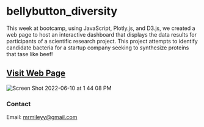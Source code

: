 # bellybutton_diversity
This week at bootcamp, using JavaScript, Plotly.js, and D3.js, we created a web page to host an interactive dashboard that displays the data results for participants of a scientific research project.  This project attempts to identify candidate bacteria for a startup company seeking to synthesize proteins that tase like beef!

## [Visit Web Page](https://m-miley.github.io/bellybutton_diversity/)

![Screen Shot 2022-06-10 at 1 44 08 PM](https://user-images.githubusercontent.com/100544761/173130488-d6644440-31d5-4d79-a45a-0ca043193bfd.png)

### Contact

Email: mrmileyy@gmail.com
